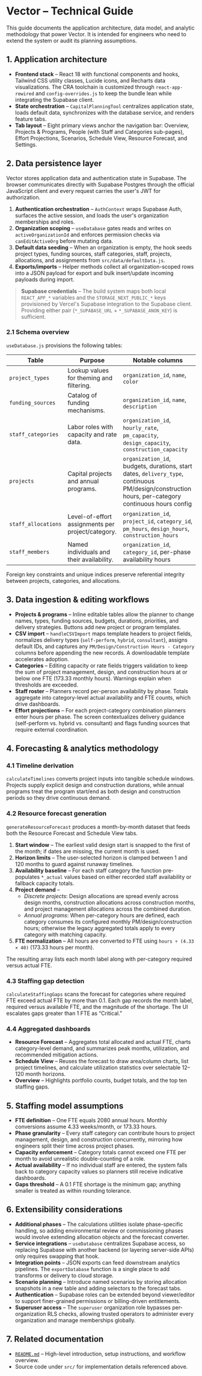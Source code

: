# Vector – Technical Guide

This guide documents the application architecture, data model, and analytic methodology that power Vector. It is intended for engineers who need to extend the system or audit its planning assumptions.

## 1. Application architecture

- **Frontend stack** – React 18 with functional components and hooks, Tailwind CSS utility classes, Lucide icons, and Recharts data visualizations. The CRA toolchain is customized through `react-app-rewired` and `config-overrides.js` to keep the bundle lean while integrating the Supabase client.
- **State orchestration** – `CapitalPlanningTool` centralizes application state, loads default data, synchronizes with the database service, and renders feature tabs.
- **Tab layout** – Eight primary views anchor the navigation bar: Overview, Projects & Programs, People (with Staff and Categories sub-pages), Effort Projections, Scenarios, Schedule View, Resource Forecast, and Settings.

## 2. Data persistence layer

Vector stores application data and authentication state in Supabase. The browser communicates directly with Supabase Postgres through the official JavaScript client and every request carries the user's JWT for authorization.

1. **Authentication orchestration** – `AuthContext` wraps Supabase Auth, surfaces the active session, and loads the user's organization memberships and roles.
2. **Organization scoping** – `useDatabase` gates reads and writes on `activeOrganizationId` and enforces permission checks via `canEditActiveOrg` before mutating data.
3. **Default data seeding** – When an organization is empty, the hook seeds project types, funding sources, staff categories, staff, projects, allocations, and assignments from `src/data/defaultData.js`.
4. **Exports/imports** – Helper methods collect all organization-scoped rows into a JSON payload for export and bulk insert/update incoming payloads during import.

> **Supabase credentials** – The build system maps both local `REACT_APP_*` variables and the `STORAGE_NEXT_PUBLIC_*` keys provisioned by Vercel's Supabase integration to the Supabase client. Providing either pair (`*_SUPABASE_URL` + `*_SUPABASE_ANON_KEY`) is sufficient.

### 2.1 Schema overview

`useDatabase.js` provisions the following tables:

| Table | Purpose | Notable columns |
| --- | --- | --- |
| `project_types` | Lookup values for theming and filtering. | `organization_id`, `name`, `color` |
| `funding_sources` | Catalog of funding mechanisms. | `organization_id`, `name`, `description` |
| `staff_categories` | Labor roles with capacity and rate data. | `organization_id`, `hourly_rate`, `pm_capacity`, `design_capacity`, `construction_capacity` |
| `projects` | Capital projects and annual programs. | `organization_id`, budgets, durations, start dates, `delivery_type`, continuous PM/design/construction hours, per-category continuous hours config |
| `staff_allocations` | Level-of-effort assignments per project/category. | `organization_id`, `project_id`, `category_id`, `pm_hours`, `design_hours`, `construction_hours` |
| `staff_members` | Named individuals and their availability. | `organization_id`, `category_id`, per-phase availability hours |

Foreign key constraints and unique indices preserve referential integrity between projects, categories, and allocations.

## 3. Data ingestion & editing workflows

- **Projects & programs** – Inline editable tables allow the planner to change names, types, funding sources, budgets, durations, priorities, and delivery strategies. Buttons add new project or program templates.
- **CSV import** – `handleCSVImport` maps template headers to project fields, normalizes delivery types (`self-perform`, `hybrid`, `consultant`), assigns default IDs, and captures any `PM/Design/Construction Hours - Category` columns before appending the new records. A downloadable template accelerates adoption.
- **Categories** – Editing capacity or rate fields triggers validation to keep the sum of project management, design, and construction hours at or below one FTE (173.33 monthly hours). Warnings explain when thresholds are exceeded.
- **Staff roster** – Planners record per-person availability by phase. Totals aggregate into category-level actual availability and FTE counts, which drive dashboards.
- **Effort projections** – For each project-category combination planners enter hours per phase. The screen contextualizes delivery guidance (self-perform vs. hybrid vs. consultant) and flags funding sources that require external coordination.

## 4. Forecasting & analytics methodology

### 4.1 Timeline derivation

`calculateTimelines` converts project inputs into tangible schedule windows. Projects supply explicit design and construction durations, while annual programs treat the program start/end as both design and construction periods so they drive continuous demand.

### 4.2 Resource forecast generation

`generateResourceForecast` produces a month-by-month dataset that feeds both the Resource Forecast and Schedule View tabs.

1. **Start window** – The earliest valid design start is snapped to the first of the month; if dates are missing, the current month is used.
2. **Horizon limits** – The user-selected horizon is clamped between 1 and 120 months to guard against runaway timelines.
3. **Availability baseline** – For each staff category the function pre-populates `*_actual` values based on either recorded staff availability or fallback capacity totals.
4. **Project demand** –
   - *Discrete projects*: Design allocations are spread evenly across design months, construction allocations across construction months, and project management allocations across the combined duration.
   - *Annual programs*: When per-category hours are defined, each category consumes its configured monthly PM/design/construction hours; otherwise the legacy aggregated totals apply to every category with matching capacity.
5. **FTE normalization** – All hours are converted to FTE using `hours ÷ (4.33 × 40)` (173.33 hours per month).

The resulting array lists each month label along with per-category required versus actual FTE.

### 4.3 Staffing gap detection

`calculateStaffingGaps` scans the forecast for categories where required FTE exceed actual FTE by more than 0.1. Each gap records the month label, required versus available FTE, and the magnitude of the shortage. The UI escalates gaps greater than 1 FTE as “Critical.”

### 4.4 Aggregated dashboards

- **Resource Forecast** – Aggregates total allocated and actual FTE, charts category-level demand, and summarizes peak months, utilization, and recommended mitigation actions.
- **Schedule View** – Reuses the forecast to draw area/column charts, list project timelines, and calculate utilization statistics over selectable 12–120 month horizons.
- **Overview** – Highlights portfolio counts, budget totals, and the top ten staffing gaps.

## 5. Staffing model assumptions

- **FTE definition** – One FTE equals 2080 annual hours. Monthly conversions assume 4.33 weeks/month, or 173.33 hours.
- **Phase granularity** – Every staff category can contribute hours to project management, design, and construction concurrently, mirroring how engineers split their time across project phases.
- **Capacity enforcement** – Category totals cannot exceed one FTE per month to avoid unrealistic double-counting of a role.
- **Actual availability** – If no individual staff are entered, the system falls back to category capacity values so planners still receive indicative dashboards.
- **Gaps threshold** – A 0.1 FTE shortage is the minimum gap; anything smaller is treated as within rounding tolerance.

## 6. Extensibility considerations

- **Additional phases** – The calculations utilities isolate phase-specific handling, so adding environmental review or commissioning phases would involve extending allocation objects and the forecast converter.
- **Service integrations** – `useDatabase` centralizes Supabase access, so replacing Supabase with another backend (or layering server-side APIs) only requires swapping that hook.
- **Integration points** – JSON exports can feed downstream analytics pipelines. The `exportDatabase` function is a single place to add transforms or delivery to cloud storage.
- **Scenario planning** – Introduce named scenarios by storing allocation snapshots in a new table and adding selectors to the forecast tabs.
- **Authentication** – Supabase roles can be extended beyond viewer/editor to support finer-grained permissions or billing-driven entitlements.
- **Superuser access** – The `superuser` organization role bypasses per-organization RLS checks, allowing trusted operators to administer every organization and manage memberships globally.

## 7. Related documentation

- [`README.md`](../README.md) – High-level introduction, setup instructions, and workflow overview.
- Source code under `src/` for implementation details referenced above.
